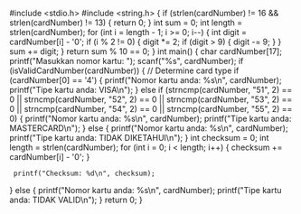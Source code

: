#include <stdio.h>
#include <string.h>
 {
  if (strlen(cardNumber) != 16 && strlen(cardNumber) != 13) {
    return 0;
  }
  int sum = 0;
  int length = strlen(cardNumber);
  for (int i = length - 1; i >= 0; i--) { 
    int digit = cardNumber[i] - '0';
    if (i % 2 != 0) {
      digit *= 2;
      if (digit > 9) {
        digit -= 9;
      }
    }
    sum += digit;
  }
  return sum % 10 == 0;
}
int main() {
  char cardNumber[17]; 
  printf("Masukkan nomor kartu: ");
  scanf("%s", cardNumber);
if (isValidCardNumber(cardNumber)) {
    // Determine card type
    if (cardNumber[0] == '4') {
      printf("Nomor kartu anda: %s\n", cardNumber);
      printf("Tipe kartu anda: VISA\n");
    } else if (strncmp(cardNumber, "51", 2) == 0 || strncmp(cardNumber, "52", 2) == 0 ||
               strncmp(cardNumber, "53", 2) == 0 || strncmp(cardNumber, "54", 2) == 0 ||
               strncmp(cardNumber, "55", 2) == 0) {
      printf("Nomor kartu anda: %s\n", cardNumber);
      printf("Tipe kartu anda: MASTERCARD\n");
    } else {
      printf("Nomor kartu anda: %s\n", cardNumber);
      printf("Tipe kartu anda: TIDAK DIKETAHUI\n");
    }
int checksum = 0;
    int length = strlen(cardNumber);
    for (int i = 0; i < length; i++) {
      checksum += cardNumber[i] - '0';
    }
    
     printf("Checksum: %d\n", checksum);
  } else {
    printf("Nomor kartu anda: %s\n", cardNumber);
    printf("Tipe kartu anda: TIDAK VALID\n");
  }
  return 0;
}
